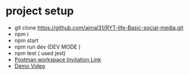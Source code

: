 # project setup
  - git clone https://github.com/ajmal31/RYT-life-Basic-social-media.git
  - npm i
  - npm start
  - npm run dev (DEV MODE )
  - npm test ( used jest)
  - [Postman workspace Invitation Link](https://app.getpostman.com/join-team?invite_code=20577585ad051f04d41fa8fbbfb57977&target_code=6f3e75ff43744d9c710ed860110fe76b)
  - [Demo Video](https://www.loom.com/share/b0e632ba58644f24a43c8f7333d6a7c0?sid=6bb97a30-45c7-4726-93bb-8f2726b78500)
